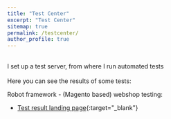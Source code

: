 ```yaml
---
title: "Test Center"
excerpt: "Test Center"
sitemap: true
permalink: /testcenter/
author_profile: true
---
```

<br>
I set up a test server, from where I run automated tests<br><br>
Here you can see the results of some tests:

Robot framework - (Magento based) webshop testing:<br>
- [Test result landing page](http://94.177.227.10/log/titkoslink.html){:target="_blank"}<br><br>

